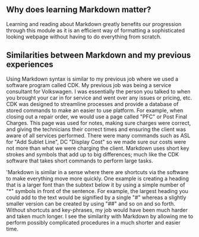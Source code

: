 ## **Why does learning Markdown matter?**

Learning and reading about Markdown greatly benefits our progression through this module as it is an efficient way of formatting a sophisticated looking webpage without having to do everything from scratch. 


## **Similarities between Markdown and my previous experiences**

Using Markdown syntax is similar to my previous job where we used a software program called CDK. My previous job was being a service consultant for Volkswagen. I was essentially the person you talked to when you brought your car in for service and went over any issues or pricing, etc. CDK was designed to streamline processes and provide a database of stored commands to make an easier to use platform. For example, when closing out a repair order, we would use a page called "PFC" or Post Final Charges. This page was used for notes, making sure charges were correct, and giving the technicians their correct times and ensuring the client was aware of all services performed. There were many commands such as ASL for "Add Sublet Line", DC "Display Cost" so we made sure our costs were not more than what we were charging the client. Markdown uses short key strokes and symbols that add up to big differences; much like the CDK software that takes short commands to perform large tasks. 

'Markdown is similar in a sense where there are shortcuts via the software to make everything move more quickly. One example is creating a heading that is a larger font than the subtext below it by using a simple number of "*" symbols in front of the sentence. For example, the largest heading you could add to the text would be signified by a single "#" whereas a slightly smaller version can be created by using "##" and so on and so forth. Without shortcuts and key-phrases, my job would have been much harder and taken much longer. I see the similarity with Markdown by allowing me to perform possibly complicated procedures in a much shorter and easier time. 
